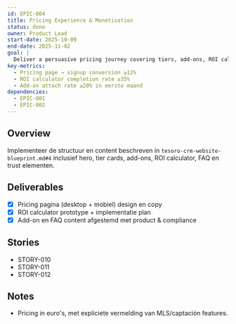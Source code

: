 ```yaml
---
id: EPIC-004
title: Pricing Experience & Monetisation
status: done
owner: Product Lead
start-date: 2025-10-09
end-date: 2025-11-02
goal: |
  Deliver a persuasive pricing journey covering tiers, add-ons, ROI calculator en FAQ die aansluit bij de behoeften van Spaanse kustmakelaars.
key-metrics:
  - Pricing page → signup conversion ≥12%
  - ROI calculator completion rate ≥35%
  - Add-on attach rate ≥20% in eerste maand
dependencies:
  - EPIC-001
  - EPIC-002
---
```


## Overview
Implementeer de structuur en content beschreven in `tesoro-crm-website-blueprint.md#4` inclusief hero, tier cards, add-ons, ROI calculator, FAQ en trust elementen.

## Deliverables
- [x] Pricing pagina (desktop + mobiel) design en copy
- [x] ROI calculator prototype + implementatie plan
- [x] Add-on en FAQ content afgestemd met product & compliance

## Stories
- STORY-010
- STORY-011
- STORY-012

## Notes
- Pricing in euro's, met expliciete vermelding van MLS/captación features.
